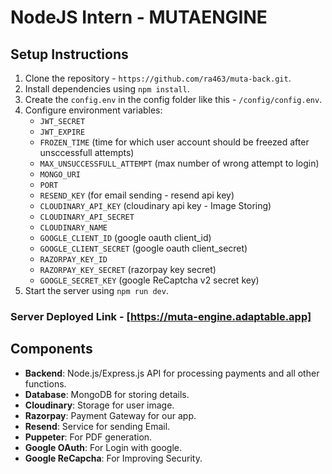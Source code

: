 # NodeJS Intern - MUTAENGINE

## Setup Instructions

1. Clone the repository - `https://github.com/ra463/muta-back.git`.
2. Install dependencies using `npm install`.
3. Create the `config.env` in the config folder like this - `/config/config.env`.
4. Configure environment variables:
   - `JWT_SECRET`
   - `JWT_EXPIRE`
   - `FROZEN_TIME` (time for which user account should be freezed after unsccessfull attempts)
   - `MAX_UNSUCCESSFULL_ATTEMPT` (max number of wrong attempt to login)
   - `MONGO_URI`
   - `PORT`
   - `RESEND_KEY` (for email sending - resend api key)
   - `CLOUDINARY_API_KEY` (cloudinary api key - Image Storing)
   - `CLOUDINARY_API_SECRET`
   - `CLOUDINARY_NAME`
   - `GOOGLE_CLIENT_ID` (google oauth client_id)
   - `GOOGLE_CLIENT_SECRET` (google oauth client_secret)
   - `RAZORPAY_KEY_ID`
   - `RAZORPAY_KEY_SECRET` (razorpay key secret)
   - `GOOGLE_SECRET_KEY` (google ReCaptcha v2 secret key)
5. Start the server using `npm run dev`.

### Server Deployed Link - [https://muta-engine.adaptable.app]

## Components

- **Backend**: Node.js/Express.js API for processing payments and all other functions.
- **Database**: MongoDB for storing details.
- **Cloudinary**: Storage for user image.
- **Razorpay**: Payment Gateway for our app.
- **Resend**: Service for sending Email.
- **Puppeter**: For PDF generation.
- **Google OAuth**: For Login with google.
- **Google ReCapcha**: For Improving Security.